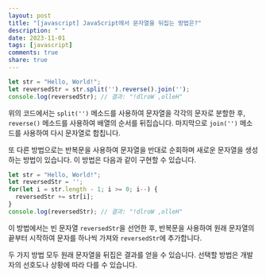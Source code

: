 ```yaml
---
layout: post
title: "[javascript] JavaScript에서 문자열을 뒤집는 방법은?"
description: " "
date: 2023-11-01
tags: [javascript]
comments: true
share: true
---
```


```javascript
let str = "Hello, World!";
let reversedStr = str.split('').reverse().join('');
console.log(reversedStr); // 결과: "!dlroW ,olleH"
```

위의 코드에서는 `split('')` 메소드를 사용하여 문자열을 각각의 문자로 분할한 후, `reverse()` 메소드를 사용하여 배열의 순서를 뒤집습니다. 마지막으로 `join('')` 메소드를 사용하여 다시 문자열로 합칩니다.

또 다른 방법으로는 반복문을 사용하여 문자열을 반대로 순회하며 새로운 문자열을 생성하는 방법이 있습니다. 이 방법은 다음과 같이 구현할 수 있습니다.

```javascript
let str = "Hello, World!";
let reversedStr = '';
for(let i = str.length - 1; i >= 0; i--) {
  reversedStr += str[i];
}
console.log(reversedStr); // 결과: "!dlroW ,olleH"
```

이 방법에서는 빈 문자열 `reversedStr`을 선언한 후, 반복문을 사용하여 원래 문자열의 끝부터 시작하여 문자를 하나씩 가져와 `reversedStr`에 추가합니다.

두 가지 방법 모두 원래 문자열을 뒤집은 결과를 얻을 수 있습니다. 선택할 방법은 개발자의 선호도나 상황에 따라 다를 수 있습니다.